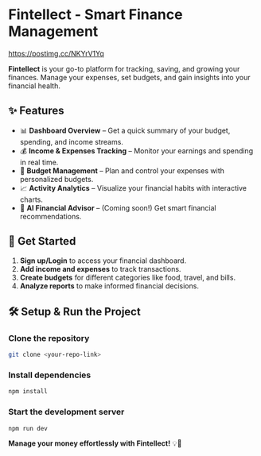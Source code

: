 # Fintellect - Smart Finance Management  
https://postimg.cc/NKYrV1Yq

**Fintellect** is your go-to platform for tracking, saving, and growing your finances. Manage your expenses, set budgets, and gain insights into your financial health.  

## ✨ Features  
- 📊 **Dashboard Overview** – Get a quick summary of your budget, spending, and income streams.  
- 💰 **Income & Expenses Tracking** – Monitor your earnings and spending in real time.  
- 🎯 **Budget Management** – Plan and control your expenses with personalized budgets.  
- 📈 **Activity Analytics** – Visualize your financial habits with interactive charts.  
- 🤖 **AI Financial Advisor** – (Coming soon!) Get smart financial recommendations.  

## 🚀 Get Started  
1. **Sign up/Login** to access your financial dashboard.  
2. **Add income and expenses** to track transactions.  
3. **Create budgets** for different categories like food, travel, and bills.  
4. **Analyze reports** to make informed financial decisions.  

## 🛠️ Setup & Run the Project  

### Clone the repository  
```sh  
git clone <your-repo-link>   
```  

### Install dependencies  
```sh  
npm install  
```  

### Start the development server  
```sh  
npm run dev  
```  

**Manage your money effortlessly with Fintellect!** 💡🚀  
